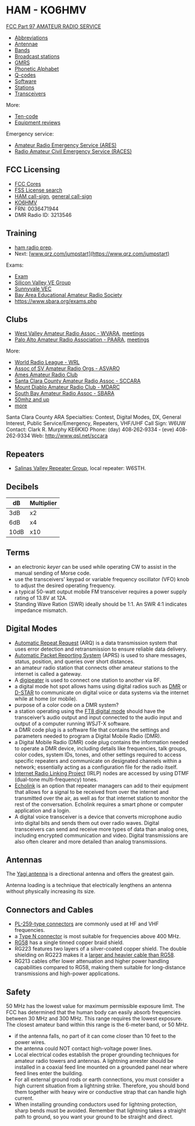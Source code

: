 # HAM - KO6HMV

[FCC Part 97 AMATEUR RADIO SERVICE](https://www.ecfr.gov/current/title-47/chapter-I/subchapter-D/part-97)

* [Abbreviations](abbreviations.html)
* [Antennae](antennae.html)
* [Bands](bands.html)
* [Broadcast stations](stations.html)
* [GMRS](gmrs.html)
* [Phonetic Alphabet](phonetic-alphabet.html)
* [Q-codes](q-codes.html)
* [Software](software.html)
* [Stations](stations.html)
* [Transceivers](transceivers.html)

More:
* [Ten-code](https://en.wikipedia.org/wiki/Ten-code)
* [Equipment reviews](https://www.eham.net/reviews/)

Emergency service:
* [Amateur Radio Emergency Service (ARES)](http://www.arrl.org/ares)
* [Radio Amateur Civil Emergency Service (RACES)](https://www.usraces.org/)

## FCC Licensing

* [FCC Cores](https://apps.fcc.gov/cores/userLogin.do?btnContinue=true)
* [FSS License search](https://wireless2.fcc.gov/UlsApp/UlsSearch/searchLicense.jsp)
* [HAM call-sign](https://www.fcc.gov/wireless/bureau-divisions/mobility-division/amateur-radio-service/amateur-call-sign-systems),
[general call-sign](https://www.ecfr.gov/current/title-47/chapter-I/subchapter-A/part-2/subpart-D)
* [KO6HMV](https://wireless2.fcc.gov/UlsApp/UlsSearch/license.jsp?licKey=5077343)
* FRN: 0036471944
* DMR Radio ID: 3213546

## Training

* [ham radio prep](http://hamradioprep.com).
* Next: [www.qrz.com/jumpstart](https://www.qrz.com/jumpstart)

Exams:
* [Exam](https://www.arrl.org/find-an-amateur-radio-license-exam-session)
* [Silicon Valley VE Group](http://www.svve.org/)
* [Sunnyvale  VEC](https://www.amateur-radio.org/)
* [Bay Area Educational Amateur Radio Society](https://www.baears.com/)
* https://www.sbara.org/exams.php

## Clubs

* [West Valley Amateur Radio Assoc - WVARA](https://wvara.org),
[meetings](https://wvara.org/wordpress/meeting-schedule/)
* [Palo Alto Amateur Radio Association - PAARA](https://paara.org/),
[meetings](https://paara.org/pages/meetings.html)

More:

* [World Radio League - WRL](https://app.worldradioleague.com/)
* [Assoc of SV Amateur Radio Orgs - ASVARO](https://www.asvaro.org/)
* [Ames Amateur Radio Club](https://hamradio.arc.nasa.gov)
* [Santa Clara County Amateur Radio Assoc - SCCARA](https://sccara.org/)
* [Mount Diablo Amateur Radio Club - MDARC](https://www.mdarc.org/)
* [South Bay Amateur Radio Assoc - SBARA](http://www.sbara.org)
* [50mhz and up](https://www.50mhzandup.org/)
* [more](https://www.baears.com/files/handouts/ClubList.pdf)


Santa Clara County ARA
Specialties: Contest, Digital Modes, DX, General Interest, Public
Service/Emergency, Repeaters, VHF/UHF
Call Sign: W6UW
Contact: Clark R. Murphy KE6KXO
Phone: (day) 408‐262‐9334 ‐ (eve) 408‐262‐9334
Web: http://www.qsl.net/sccara

## Repeaters

* [Salinas Valley Repeater Group](https://w6dxw.com), local repeater: W6STH.

## Decibels

dB|Multiplier
--|----------
3dB| x2
6dB| x4
10dB| x10

## Terms

* an electronic _keyer_ can be used while operating CW to assist in the manual sending of Morse code.
* use the transceivers' keypad or variable frequency oscillator (VFO) knob to adjust the desired operating frequency.
* a typical 50-watt output mobile FM transceiver requires a power supply rating of 13.8V at 12A.
* Standing Wave Ration (SWR) ideally should be 1:1. An SWR 4:1 indicates impedance mismatch.

## Digital Modes

* [Automatic Repeat Request](https://en.wikipedia.org/wiki/Automatic_repeat_request) (ARQ) is a data transmission system that uses error detection and retransmission to ensure reliable data delivery.
* [Automatic Packet Reporting System](https://en.wikipedia.org/wiki/Automatic_Packet_Reporting_System) (APRS) is used to share messages, status, position, and queries over short distances.
* an amateur radio station that connects other amateur stations to the internet is called a gateway.
* A [digipeater](https://lmarc.net/club/on-the-air/digipeaters/) is used to connect one station to another via RF.
* a digital mode hot spot allows hams using digital radios such as [DMR](https://en.wikipedia.org/wiki/Digital_mobile_radio) or [D-STAR](https://en.wikipedia.org/wiki/D-STAR) to communicate on digital voice or data systems via the internet while at home (or mobile).
* purpose of a color code on a DMR system?
* a station operating using the [FT8 digital mode](https://en.wikipedia.org/wiki/FT8) should have the transceiver’s audio output and input connected to the audio input and output of a computer running WSJT-X software.
* a DMR code plug is a software file that contains the settings and parameters needed to program a Digital Mobile Radio (DMR).
* a Digital Mobile Radio (DMR) code plug contains the information needed to operate a DMR device, including details like frequencies, talk groups, color codes, system IDs, tones, and other settings required to access specific repeaters and communicate on designated channels within a network; essentially acting as a configuration file for the radio itself.
* [Internet Radio Linking Project](https://www.irlp.net/) (IRLP) nodes are accessed by using DTMF (dual-tone multi-frequency) tones.
* [Echolink](https://en.wikipedia.org/wiki/EchoLink) is an option that repeater managers can add to their equipment that allows for a signal to be received from over the internet and transmitted over the air, as well as for that internet station to monitor the rest of the conversation. Echolink requires a smart phone or computer application and a login.
* A digital voice transceiver is a device that converts microphone audio into digital bits and sends them out over radio waves. Digital transceivers can send and receive more types of data than analog ones, including encrypted communication and video. Digital transmissions are also often clearer and more detailed than analog transmissions.

## Antennas

The [Yagi antenna](https://en.wikipedia.org/wiki/Yagi%E2%80%93Uda_antenna) is a directional antenna and offers the greatest gain.

Antenna loading is a technique that electrically lengthens an antenna without physically increasing its size.

## Connectors and Cables

* [PL-259-type connectors](https://en.wikipedia.org/wiki/UHF_connector) are commonly used at HF and VHF frequencies.
* a [Type N connector](https://en.wikipedia.org/wiki/N_connector) is most suitable for frequencies above 400 MHz.
* [RG58](https://en.wikipedia.org/wiki/RG-58) has a single tinned copper braid shield.
* RG223 features two layers of a silver-coated copper shield. The double shielding on RG223 makes it a [larger and heavier cable than RG58](https://awcwire.wordpress.com/2016/04/20/rg223-vs-rg58-product-knockout/).
* RG213 cables offer lower attenuation and higher power handling capabilities compared to RG58, making them suitable for long-distance transmissions and high-power applications.

## Safety

50 MHz has the lowest value for maximum permissible exposure limit. The FCC has determined that the human body can easily absorb frequencies between 30 MHz and 300 MHz. This range requires the lowest exposure. The closest amateur band within this range is the 6-meter band, or 50 MHz.


* if the antenna falls, no part of it can come closer than 10 feet to the power wires.
* the antenna could NOT contact high-voltage power lines.
* Local electrical codes establish the proper grounding techniques for amateur radio towers and antennas. A lightning arrester should be installed in a coaxial feed line mounted on a grounded panel near where feed lines enter the building.
* For all external ground rods or earth connections, you must consider a high current situation from a lightning strike. Therefore, you should bond them together with heavy wire or conductive strap that can handle high current.
* When installing grounding conductors used for lightning protection, sharp bends must be avoided. Remember that lightning takes a straight path to ground, so you want your ground to be straight and direct.
